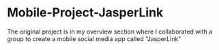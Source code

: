 # Mobile-Project-JasperLink
The original project is in my overview section where I collaborated with a group to create a mobile social media app called "JasperLink"
